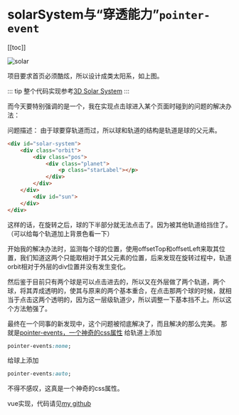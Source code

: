 # solarSystem与“穿透能力”`pointer-event`
<tag-part tagName="css"/><tag-part tagName="vue"/>

[[toc]]

<!-- ![solar](../images/solar.png) -->
![solar](~@alias/solar.png)
<!-- ![solar.png](https://i.loli.net/2018/07/26/5b59c5192a891.png) -->

项目要求首页必须酷炫，所以设计成类太阳系，如上图。

::: tip
整个代码实现参考[3D Solar System](http://www.jq22.com/code582)
:::

而今天要特别强调的是一个，我在实现点击球进入某个页面时碰到的问题的解决办法：

问题描述：
由于球要穿轨道而过，所以球和轨道的结构是轨道是球的父元素。
```html
<div id="solar-system">
    <div class="orbit">
        <div class="pos">
            <div class="planet">
                <p class="starLabel"></p>
            </div>
        </div>
    </div>
        <div id="sun">
    </div>
</div>
```
这样的话，在旋转之后，球的下半部分就无法点击了。因为被其他轨道给挡住了。（可以给每个轨道加上背景色看一下）

开始我的解决办法时，监测每个球的位置，使用offsetTop和offsetLeft来取其位置，我们知道这两个只能取相对于其父元素的位置，后来发现在旋转过程中，轨道orbit相对于外层的div位置并没有发生变化。

然后鉴于目前只有两个球是可以点击进去的，所以又在外层做了两个轨道，两个球，将其弄成透明的，使其与原来的两个基本重合，在点击那两个球的时候，就相当于点击这两个透明的，因为这一层级轨道少，所以调整一下基本挡不上。所以这个方法勉强了。

最终在一个同事的新发现中，这个问题被彻底解决了，而且解决的那么完美。
那就是[pointer-events，一个神奇的css属性](https://baijiahao.baidu.com/s?id=1563146573631334&wfr=spider&for=pc)
给轨道上添加
```css
pointer-events:none;
```
给球上添加
```css
pointer-events:auto;
```
不得不感叹，这真是一个神奇的css属性。

vue实现，代码请见[my github](https://github.com/arieltlm/vue-test/tree/master/vue-small-project/solarSystem)
